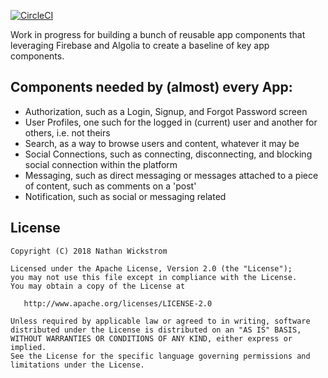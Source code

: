 [![CircleCI](https://circleci.com/gh/NateWickstrom/android-rx-firebase-app-kit.svg?style=svg)](https://circleci.com/gh/NateWickstrom/android-rx-firebase-app-kit)

Work in progress for building a bunch of reusable app components that leveraging Firebase and Algolia to create a baseline of key app components.

Components needed by (almost) every App:
----------------------------------------
- Authorization, such as a Login, Signup, and Forgot Password screen
- User Profiles, one such for the logged in (current) user and another for others, i.e. not theirs
- Search, as a way to browse users and content, whatever it may be
- Social Connections, such as connecting, disconnecting, and blocking social connection within the platform
- Messaging, such as direct messaging or messages attached to a piece of content, such as comments on a 'post'
- Notification, such as social or messaging related

License
-------

    Copyright (C) 2018 Nathan Wickstrom

    Licensed under the Apache License, Version 2.0 (the "License");
    you may not use this file except in compliance with the License.
    You may obtain a copy of the License at

       http://www.apache.org/licenses/LICENSE-2.0

    Unless required by applicable law or agreed to in writing, software
    distributed under the License is distributed on an "AS IS" BASIS,
    WITHOUT WARRANTIES OR CONDITIONS OF ANY KIND, either express or implied.
    See the License for the specific language governing permissions and
    limitations under the License.
